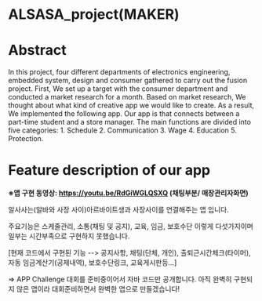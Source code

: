 # ALSASA_project(MAKER)


# Abstract

In this project, four different departments of electronics engineering, embedded system, design and consumer gathered to carry out the fusion project.
First, We set up a target with the consumer department and conducted a market research for a month.
Based on market research, We thought about what kind of creative app we would like to create. 
As a result, We implemented the following app. 
Our app is that connects between a part-time student and a store manager. 
The main functions are divided into five categories: 1. Schedule 2. Communication 3. Wage 4. Education 5. Protection.

# 

# Feature description of our app

**※앱 구현 동영상:  https://youtu.be/RdGiWGLQSXQ  (채팅부분/ 매장관리자화면)**


알사사는(알바와 사장 사이)아르바이트생과 사장사이를 연결해주는 앱 입니다.


주요기능은 스케줄관리, 소통(채팅 및 공지), 교육, 임금, 보호수단 이렇게 다섯가지이며 일부는 시간부족으로 구현하지 못했습니다.

[현재 코드에서 구현된 기능 -->  공지사항, 채팅(단체, 개인), 출퇴근시간체크(타이머), 자동 임금계산기(공제내역), 보호수단링크, 교육게시판등...]



=> APP Challenge 대회를 준비중이어서 자바 코드만 공개합니다. 아직 완벽히 구현되지 않은 앱이라 대회준비하면서 완벽한 앱으로 만들겠습니다!
